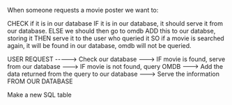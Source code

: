 



When someone requests a movie poster we want to:

CHECK if it is in our database
IF it is in our database, it should serve it from our database.
ELSE we should then go to omdb
  ADD this to our databse, storing it
  THEN serve it to the user who queried it
SO if a movie is searched again, it will be found in our database, omdb will not be queried.





USER REQUEST -----> Check our database ---> IF movie is found, serve from our database
                                       ---> IF movie is not found, query OMDB ---> Add the data returned from the query to our database ---> Serve the information FROM OUR DATABASE


  Make a new SQL table